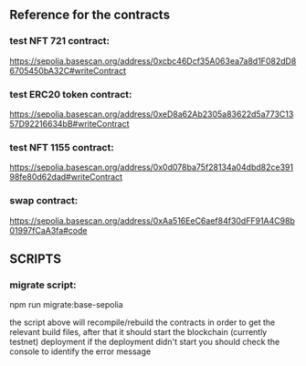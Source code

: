 ## Reference for the contracts

### test NFT 721 contract:

https://sepolia.basescan.org/address/0xcbc46Dcf35A063ea7a8d1F082dD86705450bA32C#writeContract

### test ERC20 token contract:

https://sepolia.basescan.org/address/0xeD8a62Ab2305a83622d5a773C1357D92216634bB#writeContract

### test NFT 1155 contract:

https://sepolia.basescan.org/address/0x0d078ba75f28134a04dbd82ce39198fe80d62dad#writeContract

### swap contract:

https://sepolia.basescan.org/address/0xAa516EeC6aef84f30dFF91A4C98b01997fCaA3fa#code

## SCRIPTS

### migrate script:

npm run migrate:base-sepolia

the script above will recompile/rebuild the contracts in order to get the relevant build files, after that it should start the blockchain (currently testnet) deployment
if the deployment didn't start you should check the console to identify the error message
